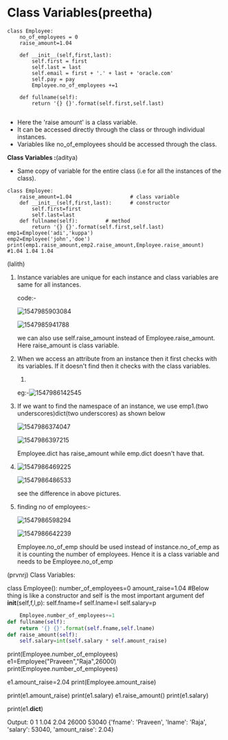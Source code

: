 
# Class Variables(preetha)


```
class Employee:
	no_of_employees = 0
	raise_amount=1.04
	
	def __init__(self,first,last):
		self.first = first
		self.last = last
		self.email = first + '.' + last + 'oracle.com'
		self.pay = pay
		Employee.no_of_employees +=1
	
	def fullname(self):
		return '{} {}'.format(self.first,self.last)
		
```

- Here the 'raise amount' is a class variable.
- It can be accessed directly through the class or through individual instances.
- Variables like no_of_employees should be accessed through the class.

**Class Variables :**(aditya)

* Same copy of variable for the entire class (i.e for all the instances of the class).

```python3
class Employee:
	raise_amount=1.04					# class variable
	def __init__(self,first,last):		# constructor
		self.first=first
		self.last=last
	def fullname(self):			# method
		return '{} {}'.format(self.first,self.last)
emp1=Employee('adi','kuppa')
emp2=Employee('john','doe')
print(emp1.raise_amount,emp2.raise_amount,Employee.raise_amount)	#1.04 1.04 1.04
```
(lalith)
1. Instance variables are unique for each instance and class variables are same for all instances.

   code:-

   ![ 1547985903084](https://github.com/adityakuppa26/Python-Notes/blob/lalith_notes/images/1547985903084.png) 

   ![1547985941788](https://github.com/adityakuppa26/Python-Notes/blob/lalith_notes/images/1547985941788.png) 

   we can also use self.raise_amount instead of Employee.raise_amount. Here raise_amount is class variable. 

2. When we access an attribute from an instance then it first checks with its variables. If it doesn't find then it checks with the class variables.

   1. 

      eg:-![1547986142545](https://github.com/adityakuppa26/Python-Notes/blob/lalith_notes/images/1547986142545.png) 

3. If we want to find the namespace of an instance, we use emp1.(two underscores)dict(two underscores) as shown below

   ![1547986374047](https://github.com/adityakuppa26/Python-Notes/blob/lalith_notes/images/1547986374047.png) 

   ![1547986397215](https://github.com/adityakuppa26/Python-Notes/blob/lalith_notes/images/1547986397215.png) 

   Employee.dict has raise_amount while emp.dict doesn't have that.

4. ![1547986469225](https://github.com/adityakuppa26/Python-Notes/blob/lalith_notes/images/1547986469225.png) 

   ![1547986486533](https://github.com/adityakuppa26/Python-Notes/blob/lalith_notes/images/1547986486533.png) 

   see the difference in above pictures.

5. finding no of employees:-

   ![1547986598294](https://github.com/adityakuppa26/Python-Notes/blob/lalith_notes/images/1547986598294.png) 

   ![1547986642239](https://github.com/adityakuppa26/Python-Notes/blob/lalith_notes/images/1547986642239.png) 

   Employee.no_of_emp should be used instead of instance.no_of_emp as it is counting the number of employees. Hence it is a class variable and needs to be Employee.no_of_emp

   

(prvnrj)
Class Variables:




class Employee():
    number_of_employees=0
    amount_raise=1.04
    #Below thing is like a constructor and self is the most important argument 
    def __init__(self,f,l,p):
        self.fname=f
        self.lname=l
        self.salary=p

```python
    Employee.number_of_employees+=1
def fullname(self):
    return '{} {}'.format(self.fname,self.lname)
def raise_amount(self):
    self.salary=int(self.salary * self.amount_raise)
```
print(Employee.number_of_employees)
e1=Employee("Praveen","Raja",26000)
print(Employee.number_of_employees)

e1.amount_raise=2.04
print(Employee.amount_raise)

print(e1.amount_raise)
print(e1.salary)
e1.raise_amount()
print(e1.salary)


print(e1.__dict__)




Output:
0
1
1.04
2.04
26000
53040
{'fname': 'Praveen', 'lname': 'Raja', 'salary': 53040, 'amount_raise': 2.04}
